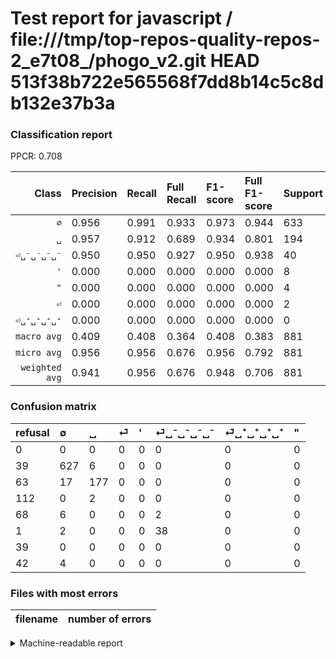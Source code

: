 # Test report for javascript / file:///tmp/top-repos-quality-repos-2_e7t08_/phogo_v2.git HEAD 513f38b722e565568f7dd8b14c5c8db132e37b3a

### Classification report

PPCR: 0.708

| Class | Precision | Recall | Full Recall | F1-score | Full F1-score | Support | Full Support | PPCR |
|------:|:----------|:-------|:------------|:---------|:---------|:--------|:-------------|:-----|
| `∅` | 0.956| 0.991| 0.933| 0.973| 0.944| 633| 672| 0.942 |
| `␣` | 0.957| 0.912| 0.689| 0.934| 0.801| 194| 257| 0.755 |
| `⏎␣⁻␣⁻␣⁻␣⁻` | 0.950| 0.950| 0.927| 0.950| 0.938| 40| 41| 0.976 |
| `'` | 0.000| 0.000| 0.000| 0.000| 0.000| 8| 76| 0.105 |
| `"` | 0.000| 0.000| 0.000| 0.000| 0.000| 4| 46| 0.087 |
| `⏎` | 0.000| 0.000| 0.000| 0.000| 0.000| 2| 114| 0.018 |
| `⏎␣⁺␣⁺␣⁺␣⁺` | 0.000| 0.000| 0.000| 0.000| 0.000| 0| 39| 0.000 |
| `macro avg` | 0.409| 0.408| 0.364| 0.408| 0.383| 881| 1245| 0.708 |
| `micro avg` | 0.956| 0.956| 0.676| 0.956| 0.792| 881| 1245| 0.708 |
| `weighted avg` | 0.941| 0.956| 0.676| 0.948| 0.706| 881| 1245| 0.708 |

### Confusion matrix

|refusal|  ∅| ␣| ⏎| '| ⏎␣⁻␣⁻␣⁻␣⁻| ⏎␣⁺␣⁺␣⁺␣⁺| "| 
|:---|:---|:---|:---|:---|:---|:---|:---|
|0 |0 |0 |0 |0 |0 |0 |0 |
|39 |627 |6 |0 |0 |0 |0 |0 |
|63 |17 |177 |0 |0 |0 |0 |0 |
|112 |0 |2 |0 |0 |0 |0 |0 |
|68 |6 |0 |0 |0 |2 |0 |0 |
|1 |2 |0 |0 |0 |38 |0 |0 |
|39 |0 |0 |0 |0 |0 |0 |0 |
|42 |4 |0 |0 |0 |0 |0 |0 |

### Files with most errors

| filename | number of errors|
|:----:|:-----|

<details>
    <summary>Machine-readable report</summary>
```json
{
  "cl_report": {"\"": {"f1-score": 0.0, "precision": 0.0, "recall": 0.0, "support": 4}, "\u0027": {"f1-score": 0.0, "precision": 0.0, "recall": 0.0, "support": 8}, "macro avg": {"f1-score": 0.4081263010945058, "precision": 0.40893563424051227, "recall": 0.4075560658621195, "support": 881}, "micro avg": {"f1-score": 0.9557321225879682, "precision": 0.9557321225879682, "recall": 0.9557321225879682, "support": 881}, "weighted avg": {"f1-score": 0.9478041132700523, "precision": 0.9405534382559521, "recall": 0.9557321225879682, "support": 881}, "\u2205": {"f1-score": 0.9728471683475564, "precision": 0.9557926829268293, "recall": 0.990521327014218, "support": 633}, "\u23ce": {"f1-score": 0.0, "precision": 0.0, "recall": 0.0, "support": 2}, "\u23ce\u2423\u207a\u2423\u207a\u2423\u207a\u2423\u207a": {"f1-score": 0.0, "precision": 0.0, "recall": 0.0, "support": 0}, "\u23ce\u2423\u207b\u2423\u207b\u2423\u207b\u2423\u207b": {"f1-score": 0.9500000000000001, "precision": 0.95, "recall": 0.95, "support": 40}, "\u2423": {"f1-score": 0.9340369393139842, "precision": 0.9567567567567568, "recall": 0.9123711340206185, "support": 194}},
  "cl_report_full": {"\"": {"f1-score": 0.0, "precision": 0.0, "recall": 0.0, "support": 46}, "\u0027": {"f1-score": 0.0, "precision": 0.0, "recall": 0.0, "support": 76}, "macro avg": {"f1-score": 0.3833505272496532, "precision": 0.40893563424051227, "recall": 0.3640829908408271, "support": 1245}, "micro avg": {"f1-score": 0.7920978363123237, "precision": 0.9557321225879682, "recall": 0.6763052208835342, "support": 1245}, "weighted avg": {"f1-score": 0.705908379000369, "precision": 0.7446820637857958, "recall": 0.6763052208835342, "support": 1245}, "\u2205": {"f1-score": 0.944277108433735, "precision": 0.9557926829268293, "recall": 0.9330357142857143, "support": 672}, "\u23ce": {"f1-score": 0.0, "precision": 0.0, "recall": 0.0, "support": 114}, "\u23ce\u2423\u207a\u2423\u207a\u2423\u207a\u2423\u207a": {"f1-score": 0.0, "precision": 0.0, "recall": 0.0, "support": 39}, "\u23ce\u2423\u207b\u2423\u207b\u2423\u207b\u2423\u207b": {"f1-score": 0.9382716049382716, "precision": 0.95, "recall": 0.926829268292683, "support": 41}, "\u2423": {"f1-score": 0.8009049773755657, "precision": 0.9567567567567568, "recall": 0.688715953307393, "support": 257}},
  "ppcr": 0.7076305220883534
}
```
</details>
